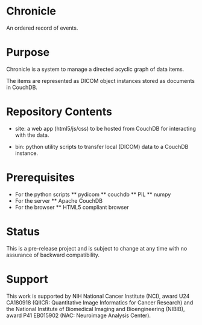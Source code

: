 Chronicle
=========

An ordered record of events.


Purpose
=======

Chronicle is a system to manage a directed acyclic graph of data items.

The items are represented as DICOM object instances stored as documents in CouchDB.

Repository Contents
===================

* site: a web app (html5/js/css) to be hosted from CouchDB for interacting with the data.

* bin: python utility scripts to transfer local (DICOM) data to a CouchDB instance.


Prerequisites
=============

* For the python scripts
** pydicom
** couchdb
** PIL
** numpy
* For the server
** Apache CouchDB
* For the browser
** HTML5 compliant browser

Status
======

This is a pre-release project and is subject to change at any time with no assurance of
backward compatibility.

Support
=======

This work is supported by NIH National Cancer Institute (NCI), award U24 CA180918 (QIICR: Quantitative Image Informatics for Cancer Research) 
and the National Institute of Biomedical Imaging and Bioengineering (NIBIB), award P41 EB015902 (NAC: Neuroimage Analysis Center). 
